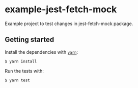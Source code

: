 # example-jest-fetch-mock

Example project to test changes in jest-fetch-mock package.

## Getting started

Install the dependencies with [`yarn`](https://yarnpkg.com/en/):

```
$ yarn install
```

Run the tests with:

```
$ yarn test
```

